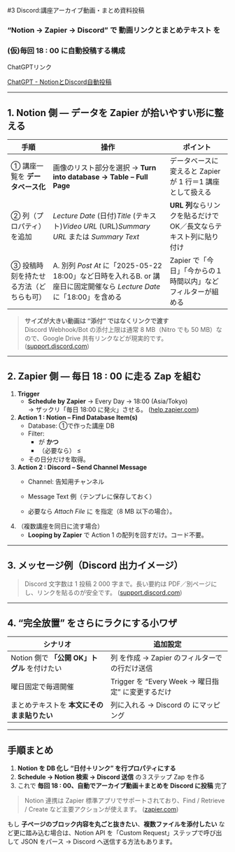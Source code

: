 #3 Discord:講座アーカイブ動画・まとめ資料投稿

### “Notion → Zapier → Discord” で **動画リンクとまとめテキスト** を

### (仮)毎回 18 : 00 に自動投稿する構成

ChatGPTリンク

[ChatGPT - NotionとDiscord自動投稿](https://chatgpt.com/share/683eb344-abd0-8008-919f-3c9c7a8c2bbd)

---

## 1\. Notion 側 ― データを Zapier が拾いやすい形に整える

| 手順 | 操作 | ポイント |
| -- | -- | -- |
| ① 講座一覧を **データベース化** | 画像のリスト部分を選択 → **Turn into database → Table – Full Page** | データベースに変えると Zapier が 1 行＝1 講座 として扱える |
| ② 列（プロパティ）を追加 | *Lecture Date* (日付)*Title* (テキスト)*Video URL* (URL)*Summary URL* または *Summary Text* | **URL 列**ならリンクを貼るだけで OK／長文ならテキスト列に貼り付け |
| ③ 投稿時刻を持たせる方法（どちらも可） | A. 別列 *Post At* に「2025-05-22 18:00」など日時を入れるB. or 講座日に固定開催なら *Lecture Date* に「18:00」を含める | Zapier で「今日」「今からの１時間以内」などフィルターが組める |

> **サイズが大きい動画は “添付” ではなくリンクで渡す**<br>Discord Webhook/Bot の添付上限は通常 8 MB（Nitro でも 50 MB）なので、Google Drive 共有リンクなどが現実的です。 ([support.discord.com](https://support.discord.com/hc/en-us/community/posts/360031093812-Message-Max-Lenght?page=2&utm_source=chatgpt.com))

---

## 2\. Zapier 側 ― 毎日 18 : 00 に走る Zap を組む

1. **Trigger**
   * **Schedule by Zapier** → Every Day → 18:00 (Asia/Tokyo)<br>→ ザックリ「毎日 18:00 に発火」させる。 ([help.zapier.com](https://help.zapier.com/hc/en-us/articles/8496288648461-Schedule-Zaps-to-run-at-specific-intervals?utm_source=chatgpt.com))
2. **Action 1 : Notion – Find Database Item(s)**
   * Database: ①で作った講座 DB
   * Filter:
     *  が  **かつ**
     * （必要なら） ≤ 
   * その日分だけを取得。
3. **Action 2 : Discord – Send Channel Message**
   * Channel: 告知用チャンネル
   * Message Text 例（テンプレに保存しておく）

     
   * 必要なら *Attach File* に  を指定（8 MB 以下の場合）。
4. （複数講座を同日に流す場合）
   * **Looping by Zapier** で Action 1 の配列を回すだけ。コード不要。

---

## 3\. メッセージ例（Discord 出力イメージ）



> Discord 文字数は 1 投稿 2 000 字まで。長い要約は PDF／別ページにし、リンクを貼るのが安全です。 ([support.discord.com](https://support.discord.com/hc/en-us/community/posts/360031093812-Message-Max-Lenght?page=2&utm_source=chatgpt.com))

---

## 4\. “完全放置” をさらにラクにする小ワザ

| シナリオ | 追加設定 |
| -- | -- |
| Notion 側で **「公開 OK」トグル** を付けたい | 列  を作成 → Zapier のフィルターで  の行だけ送信 |
| 曜日固定で毎週開催 | Trigger を “Every Week → 曜日指定” に変更するだけ |
| まとめテキストを **本文にそのまま貼りたい** |  列に入れる → Discord の  にマッピング |

---

## 手順まとめ

1. **Notion を DB 化し “日付＋リンク” を行プロパティにする**
2. **Schedule → Notion 検索 → Discord 送信** の３ステップ Zap を作る
3. これで **毎回 18 : 00、自動でアーカイブ動画＋まとめを Discord に投稿** 完了

> Notion 連携は Zapier 標準アプリでサポートされており、Find / Retrieve / Create など主要アクションが使えます。 ([zapier.com](https://zapier.com/blog/automate-notion/?utm_source=chatgpt.com))

もし **子ページのブロック内容を丸ごと抜きたい**、**複数ファイルを添付したい** など更に踏み込む場合は、Notion API を「Custom Request」ステップで呼び出して JSON をパース → Discord へ送信する方法もあります。
